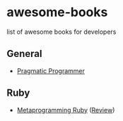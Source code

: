 # awesome-books
list of awesome books for developers


## General

* [Pragmatic Programmer](https://pragprog.com/the-pragmatic-programmer)

## Ruby
* [Metaprogramming Ruby](https://pragprog.com/book/ppmetr2/metaprogramming-ruby-2) ([Review](https://github.com/ruby-vietnam/awesome-books/pull/2))
